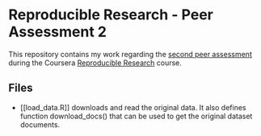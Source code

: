 # Reproducible Research - Peer Assessment 2

This repository contains my work regarding the [second peer assessment][1] during the Coursera [Reproducible Research][2] course.

## Files

* [[load_data.R]] downloads and read the original data. It also defines function
  download_docs() that can be used to get the original dataset documents.

[1]: https://class.coursera.org/repdata-033/human_grading/view/courses/975146/assessments/4 "Assignment instructions"
[2]: https://class.coursera.org/repdata-033 "Course website"
